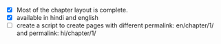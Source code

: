- [x] Most of the chapter layout is complete.
- [x] available in hindi and english
- [ ] create a script to create pages with different permalink: en/chapter/1/ and permalink: hi/chapter/1/

